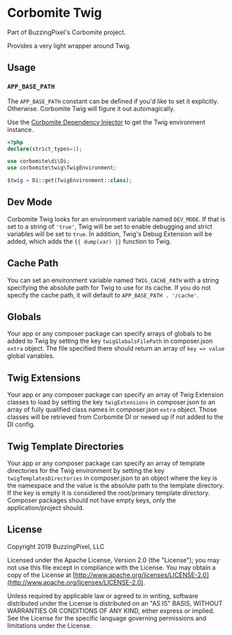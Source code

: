 # Corbomite Twig

Part of BuzzingPixel's Corbomite project.

Provides a very light wrapper around Twig.

## Usage

### `APP_BASE_PATH`

The `APP_BASE_PATH` constant can be defined if you'd like to set it explicitly. Otherwise. Corbomite Twig will figure it out automagically.

Use the [Corbomite Dependency Injector](https://github.com/buzzingpixel/corbomite-di) to get the Twig environment instance.

```php
<?php
declare(strict_types=1);

use corbomite\di\Di;
use corbomite\twig\TwigEnvironment;

$twig = Di::get(TwigEnvironment::class);
```

## Dev Mode

Corbomite Twig looks for an environment variable named `DEV_MODE`. If that is set to a string of `'true'`, Twig will be set to enable debugging and strict variables will be set to `true`. In addition, Twig's Debug Extension will be added, which adds the `{{ dump(var) }}` function to Twig.

## Cache Path

You can set an environment variable named `TWIG_CACHE_PATH` with a string specifying the absolute path for Twig to use for its cache. If you do not specify the cache path, it will default to `APP_BASE_PATH . '/cache'`.

## Globals

Your app or any composer package can specify arrays of globals to be added to Twig by setting the key `twigGlobalsFilePath` in composer.json `extra` object. The file specified there should return an array of `key => value` global variables.

## Twig Extensions

Your app or any composer package can specify an array of Twig Extension classes to load by setting the key `twigExtensions` in composer.json to an array of fully qualified class names in composer.json `extra` object. Those classes will be retrieved from Corbomite DI or newed up if not added to the DI config.

## Twig Template Directories

Your app or any composer package can specify an array of template directories for the Twig environment by setting the key `twigTemplatesDirectories` in composer.json to an object where the key is the namespace and the value is the absolute path to the template directory. If the key is empty it is considered the root/primary template directory. Composer packages should not have empty keys, only the application/project should.

## License

Copyright 2019 BuzzingPixel, LLC

Licensed under the Apache License, Version 2.0 (the "License");
you may not use this file except in compliance with the License.
You may obtain a copy of the License at [http://www.apache.org/licenses/LICENSE-2.0](http://www.apache.org/licenses/LICENSE-2.0).

Unless required by applicable law or agreed to in writing, software
distributed under the License is distributed on an "AS IS" BASIS,
WITHOUT WARRANTIES OR CONDITIONS OF ANY KIND, either express or implied.
See the License for the specific language governing permissions and
limitations under the License.
